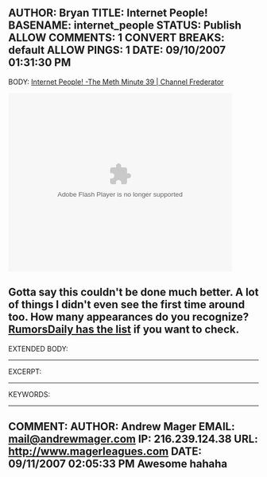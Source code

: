 AUTHOR: Bryan
TITLE: Internet People!
BASENAME: internet_people
STATUS: Publish
ALLOW COMMENTS: 1
CONVERT BREAKS: __default__
ALLOW PINGS: 1
DATE: 09/10/2007 01:31:30 PM
-----
BODY:
<a title="Internet People! -The Meth Minute 39 | Channel Frederator" href="http://www.channelfrederator.com/episode/TMM_20070906">Internet People! -The Meth Minute 39 | Channel Frederator</a>

<embed src="http://www.channelfrederator.com/embed/player" width="450" height="360" allowScriptAccess="always" FlashVars="video_file=http://www.channelfrederator.com/embed/play/TMM_20070906" wmode="transparent" type="application/x-shockwave-flash"></embed>

Gotta say this couldn't be done much better. A lot of things I didn't even see the first time around too. How many appearances do you recognize? <a href="http://www.rumorsdaily.com/2007/09/07/internet-people-who-are-they/">RumorsDaily has the list</a> if you want to check.
-----
EXTENDED BODY:

-----
EXCERPT:

-----
KEYWORDS:

-----

COMMENT:
AUTHOR: Andrew Mager
EMAIL: mail@andrewmager.com
IP: 216.239.124.38
URL: http://www.magerleagues.com
DATE: 09/11/2007 02:05:33 PM
Awesome hahaha
-----


